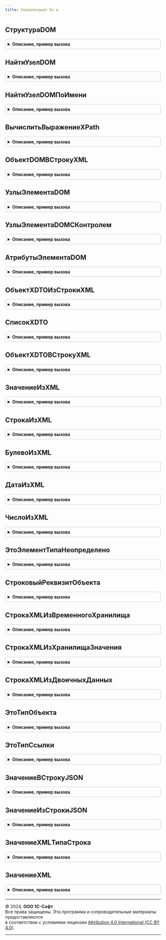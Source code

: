 ```yaml
---
title: Сериализация бз к
---
```



## СтруктураDOM
<details style="margin: 1em 0; padding: 0.5em; border: 1px solid #ccc; border-radius: 6px;">

<summary style="font-weight: bold; cursor: pointer;">Описание, пример вызова</summary>

```bsl

// На основании XML получает структуру с документом DOM и разыменователем пространств имен DOM.
//   Полученную структуру можно передавать в другие методы модуля в качестве параметра СтруктураDOM.
//
// Параметры:
//   XMLСтрокаИлиДвоичныеДанные - Строка, ДвоичныеДанные - Строка в формате XML или двоичные данные XML документа.
//
// Возвращаемое значение:
//   Структура - Информация о документе DOM.
//       * ДокументDOM - ДокументDOM
//       * Разыменователь - РазыменовательПространствИменDOM
//
Функция СтруктураDOM(XMLСтрокаИлиДвоичныеДанные) Экспорт
```

Пример вызова
```bsl
Результат = СериализацияБЗК.СтруктураDOM(XMLСтрокаИлиДвоичныеДанные) 
```
</details>

## НайтиУзелDOM
<details style="margin: 1em 0; padding: 0.5em; border: 1px solid #ccc; border-radius: 6px;">

<summary style="font-weight: bold; cursor: pointer;">Описание, пример вызова</summary>

```bsl

// Находит узел документа DOM используя выражение XPath.
//
// Параметры:
//   СтруктураDOM - Структура - См. СериализацияБЗК.СтруктураDOM.
//   ВыражениеXPath - Строка - См. в синтакс-помощнике "ДокументDOM.ВычислитьВыражениеXPath", параметр "Выражение".
//   ЭлементDOM - Произвольный - Элемент документа, в контексте которого выполняется поиск.
//       См. в синтакс-помощнике "ДокументDOM.ВычислитьВыражениеXPath", параметр "УзелКонтекста".
//
// Возвращаемое значение:
//   Неопределено - Если элемент не найден.
//   ЭлементDOM, Произвольный - См. в синтакс-помощнике "РезультатXPath.ПолучитьСледующий", возвращаемое значение.
//
Функция НайтиУзелDOM(Знач СтруктураDOM, Знач ВыражениеXPath, Знач ЭлементDOM = Неопределено) Экспорт
```

Пример вызова
```bsl
Результат = СериализацияБЗК.НайтиУзелDOM(СтруктураDOM, ВыражениеXPath, ЭлементDOM);
```
</details>

## НайтиУзелDOMПоИмени
<details style="margin: 1em 0; padding: 0.5em; border: 1px solid #ccc; border-radius: 6px;">

<summary style="font-weight: bold; cursor: pointer;">Описание, пример вызова</summary>

```bsl

// Находит узел документа DOM используя выражение XPath.
//
// Параметры:
//   СтруктураDOM - Структура - См. СериализацияБЗК.СтруктураDOM.
//   ЛокальноеИмя - Строка - Имя элемента или маска имени. Допускается использование предопределенного шаблона '*'.
//
// Возвращаемое значение:
//   Неопределено - Если элемент не найден.
//   ЭлементDOM, Произвольный - См. в синтакс-помощнике "СписокЭлементовDOM", элементы коллекции.
//
Функция НайтиУзелDOMПоИмени(Знач СтруктураDOM, Знач ЛокальноеИмя) Экспорт
```

Пример вызова
```bsl
Результат = СериализацияБЗК.НайтиУзелDOMПоИмени(СтруктураDOM, ЛокальноеИмя) 
```
</details>

## ВычислитьВыражениеXPath
<details style="margin: 1em 0; padding: 0.5em; border: 1px solid #ccc; border-radius: 6px;">

<summary style="font-weight: bold; cursor: pointer;">Описание, пример вызова</summary>

```bsl

// Вычисляет выражение XPath для документа DOM.
//
// Параметры:
//   СтруктураDOM - Структура - См. СериализацияБЗК.СтруктураDOM.
//   ВыражениеXPath - Строка - См. в синтакс-помощнике "ДокументDOM.ВычислитьВыражениеXPath", параметр "Выражение".
//   ЭлементDOM - Произвольный - Элемент документа, в контексте которого выполняется поиск.
//       См. в синтакс-помощнике "ДокументDOM.ВычислитьВыражениеXPath", параметр "УзелКонтекста".
//
// Возвращаемое значение:
//   РезультатXPath - См. в синтакс-помощнике "ДокументDOM.ВычислитьВыражениеXPath".
//
Функция ВычислитьВыражениеXPath(Знач СтруктураDOM, Знач ВыражениеXPath, Знач ЭлементDOM = Неопределено) Экспорт
```

Пример вызова
```bsl
Результат = СериализацияБЗК.ВычислитьВыражениеXPath(СтруктураDOM, ВыражениеXPath, ЭлементDOM);
```
</details>

## ОбъектDOMВСтрокуXML
<details style="margin: 1em 0; padding: 0.5em; border: 1px solid #ccc; border-radius: 6px;">

<summary style="font-weight: bold; cursor: pointer;">Описание, пример вызова</summary>

```bsl

// Преобразует (сериализует) объект DOM в строку в формате XML.
//
// Параметры:
//   ОбъектDOM - ЭлементDOM, ДокументDOM - Объект, который требуется сериализовать в строку XML.
//
// Возвращаемое значение:
//   Строка
//
Функция ОбъектDOMВСтрокуXML(ОбъектDOM) Экспорт
```

Пример вызова
```bsl
Результат = СериализацияБЗК.ОбъектDOMВСтрокуXML(ОбъектDOM) 
```
</details>

## УзлыЭлементаDOM
<details style="margin: 1em 0; padding: 0.5em; border: 1px solid #ccc; border-radius: 6px;">

<summary style="font-weight: bold; cursor: pointer;">Описание, пример вызова</summary>

```bsl

// Получает дочерние узлы элемента DOM по перечисленным именам.
//
// Параметры:
//   ЭлементDOM      - ЭлементDOM
//   ИменаРеквизитов - Строка - Если имена не указаны, то будут получены все узлы.
//
// Возвращаемое значение:
//   Структура - Найденные узлы.
//       * Ключ     - Строка     - Имя узла.
//       * Значение - ЭлементDOM - Дочерний узел.
//
Функция УзлыЭлементаDOM(ЭлементDOM, ИменаРеквизитов = "") Экспорт
```

Пример вызова
```bsl
Результат = СериализацияБЗК.УзлыЭлементаDOM(ЭлементDOM, ИменаРеквизитов);
```
</details>

## УзлыЭлементаDOMСКонтролем
<details style="margin: 1em 0; padding: 0.5em; border: 1px solid #ccc; border-radius: 6px;">

<summary style="font-weight: bold; cursor: pointer;">Описание, пример вызова</summary>

```bsl

// Получает дочерние узлы элемента DOM по перечисленным именам и регистрирует необработанные узлы.
//
// Параметры:
//   ЭлементDOM      - ЭлементDOM
//   ИменаРеквизитов - Строка - Если имена не указаны, то будут получены все узлы.
//
// Возвращаемое значение:
//   Структура - Найденные узлы.
//       * Ключ     - Строка     - Имя узла.
//       * Значение - ЭлементDOM - Дочерний узел.
//
Функция УзлыЭлементаDOMСКонтролем(ЭлементDOM, ИменаРеквизитов) Экспорт
```

Пример вызова
```bsl
Результат = СериализацияБЗК.УзлыЭлементаDOMСКонтролем(ЭлементDOM, ИменаРеквизитов) 
```
</details>

## АтрибутыЭлементаDOM
<details style="margin: 1em 0; padding: 0.5em; border: 1px solid #ccc; border-radius: 6px;">

<summary style="font-weight: bold; cursor: pointer;">Описание, пример вызова</summary>

```bsl

// Получает атрибуты элемента DOM по перечисленным именам.
//
// Параметры:
//   ЭлементDOM     - ЭлементDOM
//   ИменаАтрибутов - Строка - Если имена не указаны, то будут получены все атрибуты.
//
// Возвращаемое значение:
//   Структура - Значения атрибутов.
//       * Ключ     - Строка - Имя атрибута.
//       * Значение - Строка - XML-текст атрибута.
//
Функция АтрибутыЭлементаDOM(ЭлементDOM, ИменаАтрибутов = "") Экспорт
```

Пример вызова
```bsl
Результат = СериализацияБЗК.АтрибутыЭлементаDOM(ЭлементDOM, ИменаАтрибутов);
```
</details>

## ОбъектXDTOИзСтрокиXML
<details style="margin: 1em 0; padding: 0.5em; border: 1px solid #ccc; border-radius: 6px;">

<summary style="font-weight: bold; cursor: pointer;">Описание, пример вызова</summary>

```bsl

// Получает (десериализует) объект XDTO из строки в формате XML.
//
// Параметры:
//   СтрокаXML - Строка
//
// Возвращаемое значение:
//   ОбъектXDTO
//
Функция ОбъектXDTOИзСтрокиXML(СтрокаXML) Экспорт
```

Пример вызова
```bsl
Результат = СериализацияБЗК.ОбъектXDTOИзСтрокиXML(СтрокаXML) 
```
</details>

## СписокXDTO
<details style="margin: 1em 0; padding: 0.5em; border: 1px solid #ccc; border-radius: 6px;">

<summary style="font-weight: bold; cursor: pointer;">Описание, пример вызова</summary>

```bsl

// Получает значение списочного свойства объекта XDTO.
//
// Параметры:
//   ОбъектXDTO - ОбъектXDTO
//   ПутьКСвойству - Строка
//
// Возвращаемое значение:
//   Массив
//
Функция СписокXDTO(ОбъектXDTO, ПутьКСвойству) Экспорт
```

Пример вызова
```bsl
Результат = СериализацияБЗК.СписокXDTO(ОбъектXDTO, ПутьКСвойству) 
```
</details>

## ОбъектXDTOВСтрокуXML
<details style="margin: 1em 0; padding: 0.5em; border: 1px solid #ccc; border-radius: 6px;">

<summary style="font-weight: bold; cursor: pointer;">Описание, пример вызова</summary>

```bsl

// Записывает (сериализует) объект XDTO в строку в формате XML.
//
// Параметры:
//   ОбъектXDTO - ОбъектXDTO
//   ИмяКорневогоУзла - Строка
//   ЗаписатьОбъявлениеXML - Булево
//
// Возвращаемое значение:
//   Строка - Строка XML.
//
Функция ОбъектXDTOВСтрокуXML(ОбъектXDTO, ИмяКорневогоУзла, ЗаписатьОбъявлениеXML = Ложь) Экспорт
```

Пример вызова
```bsl
Результат = СериализацияБЗК.ОбъектXDTOВСтрокуXML(ОбъектXDTO, ИмяКорневогоУзла, ЗаписатьОбъявлениеXML);
```
</details>

## ЗначениеИзXML
<details style="margin: 1em 0; padding: 0.5em; border: 1px solid #ccc; border-radius: 6px;">

<summary style="font-weight: bold; cursor: pointer;">Описание, пример вызова</summary>

```bsl

// Преобразует строку XML (полученную из текста элемента или значения атрибута XML) в значение указанного типа.
//
// Параметры:
//   * СтрокаXML - Строка, Неопределено - Строка, полученная из XML.
//   * Тип - Тип - Тип ожидаемого значения.
//
// Возвращаемое значение:
//   Произвольный - В соответствии с указанным типом.
//       Если параметр "СтрокаXML" не заполнен, то значение параметра СтрокаXML возвращается без приведения к типу.
//       Например, если передать Неопределено, то на выходе тоже будет Неопределено.
//
Функция ЗначениеИзXML(ЗначениеXML, ТипВозвращаемогоЗначения) Экспорт
```

Пример вызова
```bsl
Результат = СериализацияБЗК.ЗначениеИзXML(ЗначениеXML, ТипВозвращаемогоЗначения) 
```
</details>

## СтрокаИзXML
<details style="margin: 1em 0; padding: 0.5em; border: 1px solid #ccc; border-radius: 6px;">

<summary style="font-weight: bold; cursor: pointer;">Описание, пример вызова</summary>

```bsl

// Преобразует строку XML (полученную из текста элемента или значения атрибута XML) в значение типа Строка.
//
// Параметры:
//   ЗначениеXML - Строка, Неопределено, ОбъектXDTO - Значение свойства объекта, полученное из XML.
//
// Возвращаемое значение:
//   Строка
//
Функция СтрокаИзXML(ЗначениеXML) Экспорт
```

Пример вызова
```bsl
Результат = СериализацияБЗК.СтрокаИзXML(ЗначениеXML) 
```
</details>

## БулевоИзXML
<details style="margin: 1em 0; padding: 0.5em; border: 1px solid #ccc; border-radius: 6px;">

<summary style="font-weight: bold; cursor: pointer;">Описание, пример вызова</summary>

```bsl

// Преобразует строку XML (полученную из текста элемента или значения атрибута XML) в значение типа Булево.
//
// Параметры:
//   ЗначениеXML - Строка, Неопределено, ОбъектXDTO - Значение свойства объекта, полученное из XML.
//
// Возвращаемое значение:
//   Булево, Неопределено
//
Функция БулевоИзXML(ЗначениеXML) Экспорт
```

Пример вызова
```bsl
Результат = СериализацияБЗК.БулевоИзXML(ЗначениеXML) 
```
</details>

## ДатаИзXML
<details style="margin: 1em 0; padding: 0.5em; border: 1px solid #ccc; border-radius: 6px;">

<summary style="font-weight: bold; cursor: pointer;">Описание, пример вызова</summary>

```bsl

// Преобразует строку XML (полученную из текста элемента или значения атрибута XML) в значение типа Дата.
//
// Параметры:
//   ЗначениеXML - Строка, Неопределено, ОбъектXDTO - Значение свойства объекта, полученное из XML.
//
// Возвращаемое значение:
//   Дата, Неопределено
//
Функция ДатаИзXML(ЗначениеXML) Экспорт
```

Пример вызова
```bsl
Результат = СериализацияБЗК.ДатаИзXML(ЗначениеXML) 
```
</details>

## ЧислоИзXML
<details style="margin: 1em 0; padding: 0.5em; border: 1px solid #ccc; border-radius: 6px;">

<summary style="font-weight: bold; cursor: pointer;">Описание, пример вызова</summary>

```bsl

// Преобразует строку XML (полученную из текста элемента или значения атрибута XML) в значение типа Число.
//
// Параметры:
//   ЗначениеXML - Строка, Неопределено, ОбъектXDTO - Значение свойства объекта, полученное из XML.
//
// Возвращаемое значение:
//   Число, Неопределено
//
Функция ЧислоИзXML(ЗначениеXML) Экспорт
```

Пример вызова
```bsl
Результат = СериализацияБЗК.ЧислоИзXML(ЗначениеXML) 
```
</details>

## ЭтоЭлементТипаНеопределено
<details style="margin: 1em 0; padding: 0.5em; border: 1px solid #ccc; border-radius: 6px;">

<summary style="font-weight: bold; cursor: pointer;">Описание, пример вызова</summary>

```bsl

// Возвращает Истина если ЭлементDOM = Неопределено или у элемента нет содержимого и есть атрибут xsi:nil="true".
Функция ЭтоЭлементТипаНеопределено(ЭлементDOM) Экспорт
```

Пример вызова
```bsl
Результат = СериализацияБЗК.ЭтоЭлементТипаНеопределено(ЭлементDOM) 
```
</details>

## СтроковыйРеквизитОбъекта
<details style="margin: 1em 0; padding: 0.5em; border: 1px solid #ccc; border-radius: 6px;">

<summary style="font-weight: bold; cursor: pointer;">Описание, пример вызова</summary>

```bsl

// Преобразует строку XML (полученную из текста элемента или значения атрибута XML) в значение типа Строка.
//
// Параметры:
//   ОбъектXDTO - Неопределено, ОбъектXDTO - Объект XML.
//   ПутьКСвойству - Строка - Путь к свойству.
//
// Возвращаемое значение:
//   Строка
//
Функция СтроковыйРеквизитОбъекта(ОбъектXDTO, ПутьКСвойству) Экспорт
```

Пример вызова
```bsl
Результат = СериализацияБЗК.СтроковыйРеквизитОбъекта(ОбъектXDTO, ПутьКСвойству) 
```
</details>

## СтрокаXMLИзВременногоХранилища
<details style="margin: 1em 0; padding: 0.5em; border: 1px solid #ccc; border-radius: 6px;">

<summary style="font-weight: bold; cursor: pointer;">Описание, пример вызова</summary>

```bsl

// Получает строку XML из значения типа "Строка" или "ДвоичныеДанные", размещенного во временном хранилище.
Функция СтрокаXMLИзВременногоХранилища(Адрес) Экспорт
```

Пример вызова
```bsl
Результат = СериализацияБЗК.СтрокаXMLИзВременногоХранилища(Адрес) 
```
</details>

## СтрокаXMLИзХранилищаЗначения
<details style="margin: 1em 0; padding: 0.5em; border: 1px solid #ccc; border-radius: 6px;">

<summary style="font-weight: bold; cursor: pointer;">Описание, пример вызова</summary>

```bsl

// Получает строку XML из значения типа "Строка" или "ДвоичныеДанные", размещенного в хранилище значения.
Функция СтрокаXMLИзХранилищаЗначения(ХранилищеЗначения) Экспорт
```

Пример вызова
```bsl
Результат = СериализацияБЗК.СтрокаXMLИзХранилищаЗначения(ХранилищеЗначения) 
```
</details>

## СтрокаXMLИзДвоичныхДанных
<details style="margin: 1em 0; padding: 0.5em; border: 1px solid #ccc; border-radius: 6px;">

<summary style="font-weight: bold; cursor: pointer;">Описание, пример вызова</summary>

```bsl

// Получает строку XML из значения типа "ДвоичныеДанные", размещенного во временном хранилище.
Функция СтрокаXMLИзДвоичныхДанных(ДвоичныеДанные) Экспорт
```

Пример вызова
```bsl
Результат = СериализацияБЗК.СтрокаXMLИзДвоичныхДанных(ДвоичныеДанные) 
```
</details>

## ЭтоТипОбъекта
<details style="margin: 1em 0; padding: 0.5em; border: 1px solid #ccc; border-radius: 6px;">

<summary style="font-weight: bold; cursor: pointer;">Описание, пример вызова</summary>

```bsl

// Возвращает Истина если указанный ТипДанныхXML принадлежит объекту (СправочникОбъект, ДокументОбъект, ...).
Функция ЭтоТипОбъекта(ТипДанныхXML) Экспорт
```

Пример вызова
```bsl
Результат = СериализацияБЗК.ЭтоТипОбъекта(ТипДанныхXML) 
```
</details>

## ЭтоТипСсылки
<details style="margin: 1em 0; padding: 0.5em; border: 1px solid #ccc; border-radius: 6px;">

<summary style="font-weight: bold; cursor: pointer;">Описание, пример вызова</summary>

```bsl

// Возвращает Истина если указанный ТипДанныхXML принадлежит ссылке объекта (СправочникСсылка, ДокументСсылка, ...).
Функция ЭтоТипСсылки(ТипДанныхXML) Экспорт
```

Пример вызова
```bsl
Результат = СериализацияБЗК.ЭтоТипСсылки(ТипДанныхXML) 
```
</details>

## ЗначениеВСтрокуJSON
<details style="margin: 1em 0; padding: 0.5em; border: 1px solid #ccc; border-radius: 6px;">

<summary style="font-weight: bold; cursor: pointer;">Описание, пример вызова</summary>

```bsl

// Преобразует (сериализует) значение в строку в формате JSON.
// Внимание. В формат JSON допускается записывать только значения следующих типов:
//     * Строка,
//     * Число,
//     * Булево,
//     * Дата (преобразованная в строку),
//     * Массив,
//     * ФиксированныйМассив,
//     * Структура,
//     * ФиксированнаяСтруктура,
//     * Соответствие,
//     * ФиксированноеСоответствие.
//   Данное требование рекурсивно.
//
// Параметры:
//   Значение - Булево, Число, Строка, Массив, Структура, Соответствие - Объект, сериализуемый в JSON.
//   ПорядокКлючейВКоллекциях - Соответствие - Определяет порядок записи ключей коллекций в JSON.
//
// Возвращаемое значение:
//   Строка
//
Функция ЗначениеВСтрокуJSON(Значение, ПорядокКлючейВКоллекциях = Неопределено) Экспорт
```

Пример вызова
```bsl
Результат = СериализацияБЗК.ЗначениеВСтрокуJSON(Значение, ПорядокКлючейВКоллекциях);
```
</details>

## ЗначениеИзСтрокиJSON
<details style="margin: 1em 0; padding: 0.5em; border: 1px solid #ccc; border-radius: 6px;">

<summary style="font-weight: bold; cursor: pointer;">Описание, пример вызова</summary>

```bsl

// Получает (десериализует) объект значение из строки в формате JSON.
//
// Параметры:
//   СтрокаJSON - Строка
//   ПрочитатьВСоответствие - Булево - Если Истина, то коллекции с ключами и значениями будут получены в Соответствие.
//       Если Ложь, то в Структуру.
//       Подробнее см. в синтакс-помощнике описание одноименного параметра метода глобального контекста "ПрочитатьJSON".
//   ПорядокКлючейВКоллекциях - Соответствие - Используется в случае, если важно запомнить порядок прочитанных ключей,
//       например, для использования в параметрах метода ЗначениеВСтрокуJSON.
//       На входе передается пустое соответствие.
//       После выполнения функции в ключи соответствия помещаются коллекции типа Структура и Соответствие,
//       а в значение порядок их ключей в виде массива.
//       Внимание. При удалении ключей из коллекции их также необходимо удалить и из порядка ключей.
//   ИменаСвойствСоЗначениямиДата - Массив, Строка, ФиксированныйМассив - Имена свойств, которые должны загружаться как
//       тип "Дата". Подробнее см. в синтакс-помощнике описание одноименного параметра метода глобального контекста "ПрочитатьJSON".
//
// Возвращаемое значение:
//   Булево, Число, Строка, Массив, Структура, Соответствие
//
Функция ЗначениеИзСтрокиJSON(СтрокаJSON, ПрочитатьВСоответствие = Ложь, ПорядокКлючейВКоллекциях = Неопределено, ИменаСвойствСоЗначениямиДата = "") Экспорт
```

Пример вызова
```bsl
Результат = СериализацияБЗК.ЗначениеИзСтрокиJSON(СтрокаJSON, ПрочитатьВСоответствие, ПорядокКлючейВКоллекциях, ИменаСвойствСоЗначениямиДата);
```
</details>

## ЗначениеXMLТипаСтрока
<details style="margin: 1em 0; padding: 0.5em; border: 1px solid #ccc; border-radius: 6px;">

<summary style="font-weight: bold; cursor: pointer;">Описание, пример вызова</summary>

```bsl

// Устарела. Следует использовать СтрокаИзXML.
Функция ЗначениеXMLТипаСтрока(ЗначениеXML) Экспорт
```

Пример вызова
```bsl
Результат = СериализацияБЗК.ЗначениеXMLТипаСтрока(ЗначениеXML) 
```
</details>

## ЗначениеXML
<details style="margin: 1em 0; padding: 0.5em; border: 1px solid #ccc; border-radius: 6px;">

<summary style="font-weight: bold; cursor: pointer;">Описание, пример вызова</summary>

```bsl

// Устарела. Следует использовать ЗначениеИзXML или другие функции *ИзXML.
Функция ЗначениеXML(ЗначениеXML, ТипВозвращаемогоЗначения) Экспорт
```

Пример вызова
```bsl
Результат = СериализацияБЗК.ЗначениеXML(ЗначениеXML, ТипВозвращаемогоЗначения) 
```
</details>

---

© 2024, **ООО 1С-Софт**  
Все права защищены. Эта программа и сопроводительные материалы предоставляются  
в соответствии с условиями лицензии [Attribution 4.0 International (CC BY 4.0)](https://creativecommons.org/licenses/by/4.0/legalcode).

---
